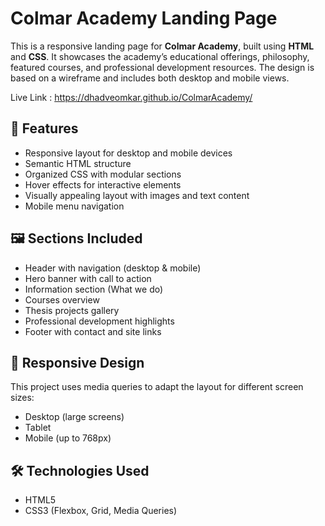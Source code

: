 # Colmar Academy Landing Page

This is a responsive landing page for **Colmar Academy**, built using **HTML** and **CSS**. It showcases the academy’s educational offerings, philosophy, featured courses, and professional development resources. The design is based on a wireframe and includes both desktop and mobile views.

Live Link : https://dhadveomkar.github.io/ColmarAcademy/

## 🚀 Features

- Responsive layout for desktop and mobile devices
- Semantic HTML structure
- Organized CSS with modular sections
- Hover effects for interactive elements
- Visually appealing layout with images and text content
- Mobile menu navigation

## 🖼️ Sections Included

- Header with navigation (desktop & mobile)
- Hero banner with call to action
- Information section (What we do)
- Courses overview
- Thesis projects gallery
- Professional development highlights
- Footer with contact and site links

## 📱 Responsive Design

This project uses media queries to adapt the layout for different screen sizes:
- Desktop (large screens)
- Tablet
- Mobile (up to 768px)

## 🛠️ Technologies Used

- HTML5
- CSS3 (Flexbox, Grid, Media Queries)
